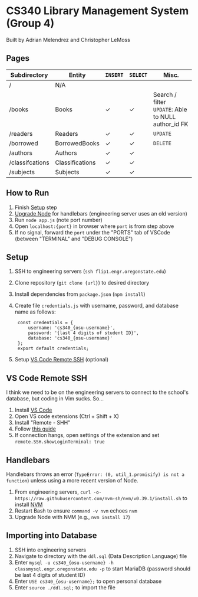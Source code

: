 # CS340 Library Management System (Group 4)
Built by Adrian Melendrez and Christopher LeMoss

## Pages
| Subdirectory      | Entity             |`INSERT`|`SELECT`| Misc.  |
|-------------------|--------------------|--------|--------|--------|
|  /                |  N/A               |        |        |        |
|  /books           |  Books             |   ✓   |    ✓   |Search / filter<br>`UPDATE`: Able to NULL author_id FK|
|  /readers         |  Readers           |   ✓   |    ✓   |`UPDATE`|
|  /borrowed        |  BorrowedBooks     |   ✓   |    ✓   |`DELETE`|
|  /authors         |  Authors           |   ✓   |    ✓   |        |
|  /classifcations  |  Classifications   |   ✓   |    ✓   |        |
|  /subjects        |  Subjects          |   ✓   |    ✓   |        |


## How to Run
1. Finish [Setup](#setup) step
2. [Upgrade Node](#handlebars) for handlebars (engineering server uses an old version) 
3. Run `node app.js` (note port number)
4. Open `localhost:{port}` in browser where `port` is from step above
5. If no signal, forward the `port` under the "PORTS" tab of VSCode (between "TERMINAL" and "DEBUG CONSOLE")
   
## Setup
1. SSH to engineering servers (`ssh flip1.engr.oregonstate.edu`)
2. Clone repository (`git clone {url}`) to desired directory
3. Install dependencies from `package.json` (`npm install`)
4. Create file `credentials.js` with username, password, and database name as follows:
   
        const credentials = {
            username: 'cs340_{osu-username}',
            password: '{last 4 digits of student ID}',
            database: 'cs340_{osu-username}'
        };
        export default credentials;
        
5. Setup [VS Code Remote SSH](#vs-code-remote-ssh) (optional)

## VS Code Remote SSH
I think we need to be on the engineering servers to connect to the school's database, but coding in Vim sucks. So...
1. Install [VS Code](https://code.visualstudio.com/download)
2. Open VS code extensions (Ctrl + Shift + X)
3. Install "Remote - SHH"
4. Follow [this guide](https://code.visualstudio.com/docs/remote/ssh#_connect-to-a-remote-host)
5. If connection hangs, open settings of the extension and set `remote.SSH.showLoginTerminal: true`

## Handlebars
Handlebars throws an error (`TypeError: (0, util_1.promisify) is not a function`) unless using a more recent version of Node.
1. From engineering servers, `curl -o- https://raw.githubusercontent.com/nvm-sh/nvm/v0.39.1/install.sh` to install [NVM](https://github.com/nvm-sh/nvm#install-script)
2. Restart Bash to ensure `command -v nvm` echoes `nvm`
3. Upgrade Node with NVM (e.g., `nvm install 17`)

## Importing into Database
1. SSH into engineering servers
2. Navigate to directory with the `ddl.sql` (Data Description Language) file
3. Enter `mysql -u cs340_{osu-username} -h classmysql.engr.oregonstate.edu -p` to start MariaDB (password should be last 4 digits of student ID)
4. Enter `USE cs340_{osu-username};` to open personal database
5. Enter `source ./ddl.sql;` to import the file
